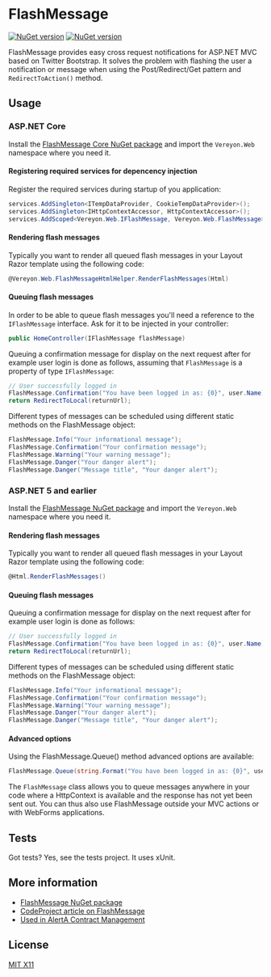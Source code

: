 FlashMessage
============

[![NuGet version](https://badge.fury.io/nu/Vereyon.Web.FlashMessage.Core.svg)](http://badge.fury.io/nu/Vereyon.Web.FlashMessage.Core)
[![NuGet version](https://badge.fury.io/nu/Vereyon.Web.FlashMessage.svg)](http://badge.fury.io/nu/Vereyon.Web.FlashMessage)

FlashMessage provides easy cross request notifications for ASP.NET MVC based on Twitter Bootstrap. It solves the problem with flashing the user a notification or message when using the Post/Redirect/Get pattern and ```RedirectToAction()``` method.

Usage
-----

### ASP.NET Core

Install the [FlashMessage Core NuGet package](https://www.nuget.org/packages/Vereyon.Web.FlashMessage.Core/) and import the ```Vereyon.Web``` namespace where you need it.


#### Registering required services for depencency injection

Register the required services during startup of you application:

```C#
services.AddSingleton<ITempDataProvider, CookieTempDataProvider>();
services.AddSingleton<IHttpContextAccessor, HttpContextAccessor>();
services.AddScoped<Vereyon.Web.IFlashMessage, Vereyon.Web.FlashMessage>();
```

#### Rendering flash messages

Typically you want to render all queued flash messages in your Layout Razor template using the following code:

```C#
@Vereyon.Web.FlashMessageHtmlHelper.RenderFlashMessages(Html)
```

#### Queuing flash messages

In order to be able to queue flash messages you'll need a reference to the ```IFlashMessage``` interface. Ask for it to be injected in your controller:


```C#
public HomeController(IFlashMessage flashMessage)
```

Queuing a confirmation message for display on the next request after for example user login is done as follows, assuming that ```FlashMessage``` is a property of type ```IFlashMessage```:

```C#
// User successfully logged in
FlashMessage.Confirmation("You have been logged in as: {0}", user.Name);
return RedirectToLocal(returnUrl);
```

Different types of messages can be scheduled using different static methods on the FlashMessage object:

```C#
FlashMessage.Info("Your informational message");
FlashMessage.Confirmation("Your confirmation message");
FlashMessage.Warning("Your warning message");
FlashMessage.Danger("Your danger alert");
FlashMessage.Danger("Message title", "Your danger alert");
```

### ASP.NET 5 and earlier

Install the [FlashMessage NuGet package](https://www.nuget.org/packages/Vereyon.Web.FlashMessage/) and import the ```Vereyon.Web``` namespace where you need it.

#### Rendering flash messages

Typically you want to render all queued flash messages in your Layout Razor template using the following code:

```C#
@Html.RenderFlashMessages()
```

#### Queuing flash messages

Queuing a confirmation message for display on the next request after for example user login is done as follows:

```C#
// User successfully logged in
FlashMessage.Confirmation("You have been logged in as: {0}", user.Name);
return RedirectToLocal(returnUrl);
```

Different types of messages can be scheduled using different static methods on the FlashMessage object:

```C#
FlashMessage.Info("Your informational message");
FlashMessage.Confirmation("Your confirmation message");
FlashMessage.Warning("Your warning message");
FlashMessage.Danger("Your danger alert");
FlashMessage.Danger("Message title", "Your danger alert");
```

#### Advanced options

Using the FlashMessage.Queue() method advanced options are available:

```C#
FlashMessage.Queue(string.Format("You have been logged in as: {0}", user.Name), "Title", FlashMessageType.Confirmation, false);
```

The ```FlashMessage``` class allows you to queue messages anywhere in your code where a HttpContext is available and the response has not yet been sent out. You can thus also use FlashMessage outside your MVC actions or with WebForms applications.

Tests
-----

Got tests? Yes, see the tests project. It uses xUnit.


More information
-----

 * [FlashMessage NuGet package](https://www.nuget.org/packages/Vereyon.Web.FlashMessage/)
 * [CodeProject article on FlashMessage](http://www.codeproject.com/Articles/987638/Post-Redirect-Get-user-notifications-for-ASP-NET-M)
 * [Used in AlertA Contract Management](http://www.alert.eu)

License
-------

[MIT X11](http://en.wikipedia.org/wiki/MIT_License)

